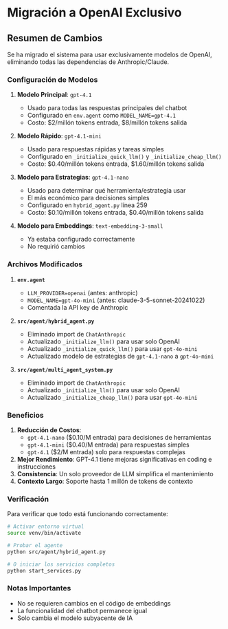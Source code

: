 # Migración a OpenAI Exclusivo

## Resumen de Cambios

Se ha migrado el sistema para usar exclusivamente modelos de OpenAI, eliminando todas las dependencias de Anthropic/Claude.

### Configuración de Modelos

1. **Modelo Principal**: `gpt-4.1`
   - Usado para todas las respuestas principales del chatbot
   - Configurado en `env.agent` como `MODEL_NAME=gpt-4.1`
   - Costo: $2/millón tokens entrada, $8/millón tokens salida

2. **Modelo Rápido**: `gpt-4.1-mini`
   - Usado para respuestas rápidas y tareas simples
   - Configurado en `_initialize_quick_llm()` y `_initialize_cheap_llm()`
   - Costo: $0.40/millón tokens entrada, $1.60/millón tokens salida

3. **Modelo para Estrategias**: `gpt-4.1-nano` 
   - Usado para determinar qué herramienta/estrategia usar
   - El más económico para decisiones simples
   - Configurado en `hybrid_agent.py` línea 259
   - Costo: $0.10/millón tokens entrada, $0.40/millón tokens salida

4. **Modelo para Embeddings**: `text-embedding-3-small`
   - Ya estaba configurado correctamente
   - No requirió cambios

### Archivos Modificados

1. **`env.agent`**
   - `LLM_PROVIDER=openai` (antes: anthropic)
   - `MODEL_NAME=gpt-4o-mini` (antes: claude-3-5-sonnet-20241022)
   - Comentada la API key de Anthropic

2. **`src/agent/hybrid_agent.py`**
   - Eliminado import de `ChatAnthropic`
   - Actualizado `_initialize_llm()` para usar solo OpenAI
   - Actualizado `_initialize_quick_llm()` para usar `gpt-4o-mini`
   - Actualizado modelo de estrategias de `gpt-4.1-nano` a `gpt-4o-mini`

3. **`src/agent/multi_agent_system.py`**
   - Eliminado import de `ChatAnthropic`
   - Actualizado `_initialize_llm()` para usar solo OpenAI
   - Actualizado `_initialize_cheap_llm()` para usar `gpt-4o-mini`

### Beneficios

1. **Reducción de Costos**: 
   - `gpt-4.1-nano` ($0.10/M entrada) para decisiones de herramientas
   - `gpt-4.1-mini` ($0.40/M entrada) para respuestas simples
   - `gpt-4.1` ($2/M entrada) solo para respuestas complejas
2. **Mejor Rendimiento**: GPT-4.1 tiene mejoras significativas en coding e instrucciones
3. **Consistencia**: Un solo proveedor de LLM simplifica el mantenimiento
4. **Contexto Largo**: Soporte hasta 1 millón de tokens de contexto

### Verificación

Para verificar que todo está funcionando correctamente:

```bash
# Activar entorno virtual
source venv/bin/activate

# Probar el agente
python src/agent/hybrid_agent.py

# O iniciar los servicios completos
python start_services.py
```

### Notas Importantes

- No se requieren cambios en el código de embeddings
- La funcionalidad del chatbot permanece igual
- Solo cambia el modelo subyacente de IA